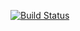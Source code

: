 [![Build Status](https://app.travis-ci.com/CSCI-3010-CUBoulder/Fall21_Section3_Team1.svg?branch=main)](https://app.travis-ci.com/CSCI-3010-CUBoulder/Fall21_Section3_Team1)
